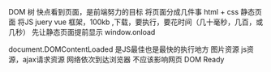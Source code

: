 DOM 树
快点看到页面，是前端努力的目标 
将页面分成几件事
html + css 静态页面
将JS juery vue 框架，100kb ,下载，要执行，要花时间（几十毫秒，几百，或几秒）
先让静态页面提前显示
window.onload 

document.DOMContentLoaded 是JS最佳也是最快的执行地方
图片资源 js资源，ajax请求资源 网络依次到达浏览器
不应该影响网页 DOM Ready 